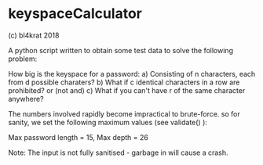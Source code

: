 # keyspaceCalculator

(c) bl4krat 2018

A python script written to obtain some test data to solve the
following problem:

How big is the keyspace for a password:
a) Consisting of n characters, each from d possible charaters?
b) What if c identical characters in a row are prohibited? or (not and)
c) What if you can't have r of the same character anywhere?

The numbers involved rapidly become impractical to brute-force.
so for sanity, we set the following maximum values (see validate() ):

Max password length = 15, Max depth = 26

Note: The input is not fully sanitised - garbage in will cause a crash.